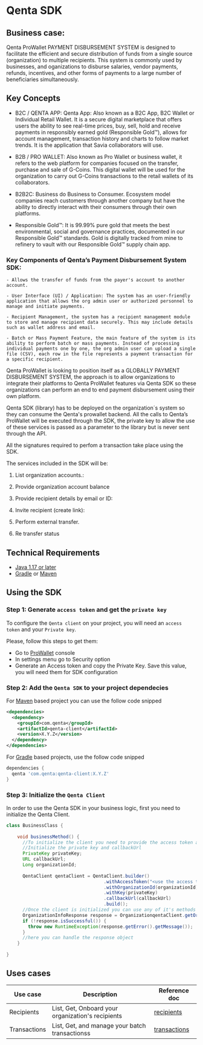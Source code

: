 # Qenta SDK

## Business case:

Qenta ProWallet PAYMENT DISBURSEMENT SYSTEM is designed to facilitate the efficient and secure distribution of funds from a single source (organization) to multiple recipients. This system is commonly used by businesses, and oganizations to disburse salaries, vendor payments, refunds, incentives, and other forms of payments to a large number of beneficiaries simultaneously.

## Key Concepts

- B2C / QENTA APP: Qenta App: Also known as a B2C App, B2C Wallet or Individual Retail Wallet. It is a secure digital marketplace that offers users the ability to see real-time prices, buy, sell, hold and receive payments in responsibly earned gold (Responsible Gold™), allows for account management, transaction history and charts to follow market trends. It is the application that Savia collaborators will use. 

- B2B / PRO WALLET: Also known as Pro Wallet or business wallet, it refers to the web platform for companies focused on the transfer, purchase and sale of G-Coins. This digital wallet will be used for the organization to carry out G-Coins transactions to the retail wallets of its collaborators. 

- B2B2C: Business do Business to Consumer. Ecosystem model companies reach customers through another company but have the ability to directly interact with their consumers through their own platforms. 

- Responsible Gold™: It is 99.99% pure gold that meets the best environmental, social and governance practices, documented in our Responsible Gold™ standards. Gold is digitally tracked from mine to refinery to vault with our Responsible Gold™ supply chain app. 

### Key Components of Qenta’s Payment Disbursement System SDK:

	- Allows the transfer of funds from the payer's account to another account.

	- User Interface (UI) / Application: The system has an user-friendly application that allows the org admin user or authorized personnel to manage and initiate payments.

	- Recipient Management, the system has a recipient management module to store and manage recipient data securely. This may include details such as wallet address and email.

	- Batch or Mass Payment Feature, the main feature of the system is its ability to perform batch or mass payments. Instead of processing individual payments one by one, the org admin user can upload a single file (CSV), each row in the file represents a payment transaction for a specific recipient.

Qenta ProWallet is looking to position itself as a GLOBALLY PAYMENT DISBURSEMENT SYSTEM, the approach is to allow organizations to integrate their platforms to Qenta ProWallet features via Qenta SDK so these organizations can perform an end to end payment disbursement using their own platform.

Qenta SDK (library) has to be deployed on the organization´s system so they can consume the Qenta's prowallet backend. All the calls to Qenta’s ProWallet will be executed through the SDK, the private key to allow the use of these services is passed as a parameter to the library but is never sent through the API.

All the signatures required to perfom a transaction take place using the SDK.

The services included in the SDK will be:

1. List organization accounts.: 

2. Provide organization account balance

3. Provide recipient details by email or ID:

4. Invite recipient (create link):

5. Perform external transfer.

6. Re transfer status

## Technical Requirements
- [Java 1.17 or later](https://www.oracle.com/java/technologies/downloads/)
- [Gradle](https://gradle.org/install/) or [Maven](https://maven.apache.org/download.cgi)

## Using the SDK

### Step 1: Generate `access token` and get the `private key`

To configure the `Qenta client` on your project, you will need an `access token` and your `Private key`.

Please, follow this steps to get them:

- Go to [ProWallet](https://prowallet.stage.gmint.co) console 
- In settings menu go to Security option 
- Generate an Access token and copy the Private Key. Save this value, you will need them for SDK configuration

### Step 2: Add the `Qenta SDK` to your project dependecies

For [Maven](https://maven.apache.org/download.cgi) based project you can use the follow code snipped

```xml
<dependencies>
  <dependency>
    <groupId>com.qenta</groupId>
    <artifactId>qenta-client</artifactId>
    <version>X.Y.Z</version>
  </dependency>
</dependencies>
```

For [Gradle](https://gradle.org/install/) based projects, use the follow code snipped

```groovy
dependencies {
  qenta 'com.qenta:qenta-client:X.Y.Z'
}
```

### Step 3: Initialize the `Qenta Client`

In order to use the Qenta SDK in your business logic, first you need to initialize the Qenta Client.

```java
class BusinessClass {
    
    void businessMethod() {
      //To initialize the client you need to provide the access token and the private key
      //Initialize the private key and callbackUrl
      PrivateKey privateKey;
      URL callbackUrl;
      Long organizationId;
      
      QentaClient qentaClient = QentaClient.builder()
                                    .withAccessToken("<use the access token here>")
                                    .withOrganizationId(organizationId)
                                    .withKey(privateKey)
                                    .callbackUrl(callbackUrl)
                                    .build();
      //Once the client is initialized you can use any of it's methods
      OrganizationInfoResponse response = OrganizationqentaClient.getOrganizationInfo();
      if (!response.isSuccessful()) {
        throw new RuntimeException(response.getError().getMessage());
      }
      //here you can handle the response object
    }
    
}
```


## Uses cases

| Use case | Description   | Reference doc |
|----------|---------------|---------------|
|Recipients | List, Get, Onboard your organization's recipients | [recipients](./use_cases/recipients) |
|Transactions | List, Get, and manage your batch transactionss | [transactions](./use_cases/transactions) |

